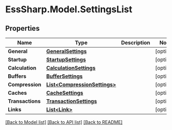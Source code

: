 # EssSharp.Model.SettingsList

## Properties

Name | Type | Description | Notes
------------ | ------------- | ------------- | -------------
**General** | [**GeneralSettings**](GeneralSettings.md) |  | [optional] 
**Startup** | [**StartupSettings**](StartupSettings.md) |  | [optional] 
**Calculation** | [**CalculationSettings**](CalculationSettings.md) |  | [optional] 
**Buffers** | [**BufferSettings**](BufferSettings.md) |  | [optional] 
**Compression** | [**List&lt;CompressionSettings&gt;**](CompressionSettings.md) |  | [optional] 
**Caches** | [**CacheSettings**](CacheSettings.md) |  | [optional] 
**Transactions** | [**TransactionSettings**](TransactionSettings.md) |  | [optional] 
**Links** | [**List&lt;Link&gt;**](Link.md) |  | [optional] 

[[Back to Model list]](../README.md#documentation-for-models) [[Back to API list]](../README.md#documentation-for-api-endpoints) [[Back to README]](../README.md)

